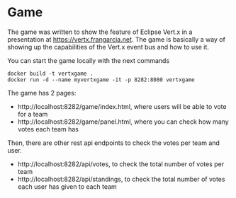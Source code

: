 # Game

The game was written to show the feature of Eclipse Vert.x in a presentation at https://vertx.frangarcia.net. The game is basically a way of showing up the capabilities of the Vert.x event bus and how to use it. 

You can start the game locally with the next commands 

```
docker build -t vertxgame .
docker run -d --name myvertxgame -it -p 8282:8080 vertxgame
```

The game has 2 pages:

- http://localhost:8282/game/index.html, where users will be able to vote for a team
- http://localhost:8282/game/panel.html, where you can check how many votes each team has

Then, there are other rest api endpoints to check the votes per team and user.

- http://localhost:8282/api/votes, to check the total number of votes per team
- http://localhost:8282/api/standings, to check the total number of votes each user has given to each team
